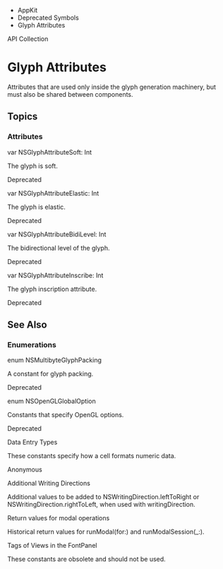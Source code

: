 

- AppKit
- Deprecated Symbols
-  Glyph Attributes 

API Collection

# Glyph Attributes

Attributes that are used only inside the glyph generation machinery, but must also be shared between components.

## Topics

### Attributes

var NSGlyphAttributeSoft: Int

The glyph is soft.

Deprecated

var NSGlyphAttributeElastic: Int

The glyph is elastic.

Deprecated

var NSGlyphAttributeBidiLevel: Int

The bidirectional level of the glyph.

Deprecated

var NSGlyphAttributeInscribe: Int

The glyph inscription attribute.

Deprecated

## See Also

### Enumerations

enum NSMultibyteGlyphPacking

A constant for glyph packing.

Deprecated

enum NSOpenGLGlobalOption

Constants that specify OpenGL options.

Deprecated

Data Entry Types

These constants specify how a cell formats numeric data.

Anonymous

Additional Writing Directions

Additional values to be added to NSWritingDirection.leftToRight or NSWritingDirection.rightToLeft, when used with writingDirection.

Return values for modal operations

Historical return values for runModal(for:) and runModalSession(_:).

Tags of Views in the FontPanel

These constants are obsolete and should not be used.

